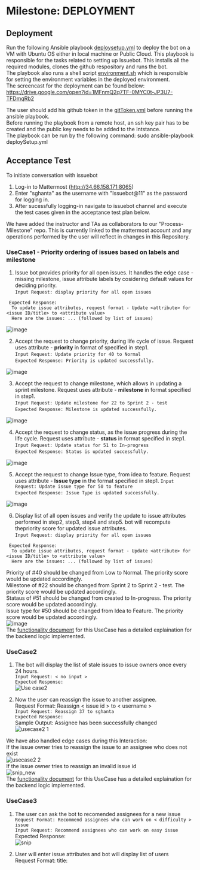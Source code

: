 # Milestone: DEPLOYMENT

## Deployment 
Run the following Ansible playbook [deploysetup.yml](https://github.com/shreyas-muralidhara/Mattarmost-Issue-Bot/blob/master/Deployment%20Scripts/deploySetup.yml) to deploy the bot on a VM with Ubuntu OS either in local machine or Public Cloud. 
This playbook is responsible for the tasks related to setting up Issuebot. This installs all the required modules, clones the github respository and runs the bot.  
The playbook also runs a shell script [environment.sh](https://github.com/shreyas-muralidhara/Mattarmost-Issue-Bot/blob/master/Deployment%20Scripts/environment.sh) which is responsible for setting the environment variables in the deployed environment.     
The screencast for the deployment can be found below:  
https://drive.google.com/open?id=1MFnmQ2q7TF-0MYC0t-JP3U7-TFDmqRb2  

The user should add his github token in the [gitToken.yml](https://github.com/shreyas-muralidhara/Mattarmost-Issue-Bot/blob/master/Deployment%20Scripts/gitToken.yml) before running the ansible playbook.  
Before running the playbook from a remote host, an ssh key pair has to be created and the public key needs to be added to the Intstance.  
The playbook can be run by the following command: sudo ansible-playbook deploySetup.yml 

## Acceptance Test 
 To initiate conversation with issuebot
1. Log-in to Mattermost (http://34.66.158.171:8065)
2. Enter "sghanta" as the username with "Issuebot@11" as the password for logging in.
3. After sucessfully logging-in navigate to issuebot channel and execute the test cases given in the acceptance test plan below.

We have added the instructor and TAs as collaborators to our "Process-Milestone" repo. This is currently linked to the mattermost account and any operations performed by the user will reflect in changes in this Repository.   

### UseCase1 - Priority ordering of issues based on labels and milestone
1. Issue bot provides priority for all open issues. It handles the edge case - missing milestone, issue attribute labels by cosidering default values for deciding priority.  
  `Input Request: display priority for all open issues`  
  ```
   Expected Response:   
    To update issue attributes, request format - Update <attribute> for <issue ID/title> to <attribute value> 
    Here are the issues: ... (followed by list of issues)
  ```
  ![image](https://media.github.ncsu.edu/user/14762/files/eb406e80-13b8-11ea-9ae0-21b9ceea4184)
  
  
2. Accept the request to change priority, during life cycle of issue. Request uses attribute - **priority** in format of specified in step1.  
   `Input Request: Update priority for 40 to Normal`  
   `Expected Response: Priority is updated successfully.`  
     
  ![image](https://media.github.ncsu.edu/user/14762/files/7bcb7e80-13ba-11ea-9c7b-9ca00fbe535d)
   
3. Accept the request to change milestone, which allows in updating a sprint milestone. Request uses attribute - **milestone** in format specified in step1.  
   `Input Request: Update milestone for 22 to Sprint 2 - test`  
   `Expected Response: Milestone is updated successfully.`  
     
  ![image](https://media.github.ncsu.edu/user/14762/files/2e87f500-142c-11ea-988f-e2c2359cf2c9)
  
4. Accept the request to change status, as the issue progress during the life cycle. Request uses attribute - **status** in format specified in step1.
   `Input Request: Update status for 51 to In-progress`  
   `Expected Response: Status is updated successfully.`
    
 ![image](https://media.github.ncsu.edu/user/14762/files/7c9df800-142e-11ea-88d1-eb1d7b96b81d)

5. Accept the request to change Issue type, from idea to feature. Request uses attribute - **Issue type** in the format specified in step1.
   `Input Request: Update issue type for 50 to feature`  
   `Expected Response: Issue Type is updated successfully.`
    
 ![image](https://media.github.ncsu.edu/user/14762/files/b02d5200-142f-11ea-9986-51056537a3cd)

6. Display list of all open issues and verify the update to issue attributes performed in step2, step3, step4 and step5. bot will recompute thepriority score for updated issue attributes.  
  `Input Request: display priority for all open issues`  
  ```
   Expected Response:   
    To update issue attributes, request format - Update <attribute> for <issue ID/title> to <attribute value> 
    Here are the issues: ... (followed by list of issues)
  ```  
  Priority of #40 should be changed from Low to Normal.  The priority score would be updated accordingly.  
  Milestone of #22 should be changed from Sprint 2 to Sprint 2 - test. The priority score would be updated accordingly.  
  Stataus of #51 should be changed from created to In-progress. The priority score would be updated accordingly.   
  Issue type for #50 should be changed from Idea to Feature. The priority score would be updated accordingly.  
  ![image](https://media.github.ncsu.edu/user/14762/files/bb35b180-1432-11ea-9dcc-e7fc47e3a674)  
The [functionality document](https://github.com/shreyas-muralidhara/Mattarmost-Issue-Bot/blob/master/Functional%20Specs%20-%20case1.md) for this UseCase has a detailed explaination for the backend logic implemented.

### UseCase2 
 1) The bot will display the list of stale issues to issue owners once every 24 hours.  
  `Input Request: < no input >`  
  `Expected Response:`     
  ![Use case2](https://media.github.ncsu.edu/user/11865/files/91297a00-1128-11ea-896e-fe0cb5583c71)    

 2) Now the user can reassign the issue to another assignee.  
   Request Format: Reassign < issue id > to < username >   
  `Input Request: Reassign 37 to sghanta`  
  `Expected Response: `  
  Sample Output: Assignee has been successfully changed  
  ![usecase2 1](https://media.github.ncsu.edu/user/11865/files/8c64c600-1128-11ea-95f2-3c6375643579)

  We have also handled edge cases during this Interaction:  
  If the issue owner tries to reassign the issue to an assignee who does not exist  
   ![usecase2 2](https://media.github.ncsu.edu/user/11865/files/91297a00-1128-11ea-904c-9973cff624b6)  
  If the issue owner tries to reassign an invalid issue id  
    ![snip_new](https://media.github.ncsu.edu/user/10687/files/4c188700-144b-11ea-9a41-3dbff03d6792)  
  The [functionality document](https://github.com/shreyas-muralidhara/Mattarmost-Issue-Bot/blob/master/UseCase2_functionality.md) for this UseCase has a detailed explaination for the backend logic implemented. 
  

### UseCase3
1) The user can ask the bot to recomended assignees for a new issue  
  `Request Format: Recommend assignees who can work on < difficulty > issue`  
  `Input Request: Recommend assignees who can work on easy issue`  
  Expected Response:  
  ![snip](https://media.github.ncsu.edu/user/10687/files/55542480-1448-11ea-9321-63c0761ed798)

2) User will enter issue attributes and bot will display list of users  
  Request Format: title: <Title of the Issue>  
                  body: < Body of the Issue >  
                  labels: <labels seperated by comma eg: label1, label2, label3>  
                  milestone: < milestone name >  
  `Expected Response:` 
 
  ![case3 2](https://media.github.ncsu.edu/user/11865/files/f74f0200-12cc-11ea-9776-eb9ddb4a2e9b) 

3) User can assign this issue to his team member  
  Request Format: assign issue to < username >  
  `Input Request: assign issue to schippa `  
  `Expected Response:`   
  ![case3 3](https://media.github.ncsu.edu/user/11865/files/5cefbe00-12ce-11ea-9bad-6fed3441b8cc)

We have also handled alternate flow:  
Issue can be created even if it does not have label and body  
![case3 4](https://media.github.ncsu.edu/user/11865/files/48f88c00-12cf-11ea-92d2-ccb3d5841617)  

The [functionality document](https://github.com/shreyas-muralidhara/Mattarmost-Issue-Bot/blob/master/UseCase3_functionality.md) for this UseCase has a detailed explaination for the backend logic implemented.  

# Exploratory Testing and Code Inspection
The implementation of all use-cases in IssueBot can be inspected as below:

1.	[index.js](https://github.com/shreyas-muralidhara/Mattarmost-Issue-Bot/blob/master/IssueBot/index.js)  
index.js is the core module of the IssueBot. It helps facilitate communication among the other components of the bot. It imports other use case modules.

2.	[github.js](https://github.com/shreyas-muralidhara/Mattarmost-Issue-Bot/blob/master/IssueBot/github.js)  
github.js has all the functions used for making git API calls. 

3.	[case1.js](https://github.com/shreyas-muralidhara/Mattarmost-Issue-Bot/blob/master/IssueBot/case1.js)  
It contains the logic for Use Case 1.

4.	[case2.js](https://github.com/shreyas-muralidhara/Mattarmost-Issue-Bot/blob/master/IssueBot/case2.js)  
It contains the logic for Use Case 2.

5.	[case3.js](https://github.com/shreyas-muralidhara/Mattarmost-Issue-Bot/blob/master/IssueBot/case3.js)  
It contains the logic for Use Case 3.

# Bonus: Continuous Integration (CI) Server

We created a jenkins server that runs a build job for our bot, including running our integration tests. CI is run on a hosted VM. Our CI works based on a build running from a triggered commit, and also shows build logs of integration tests. We are using poll SCM from Jenkins that polls from our github repo every 2mins for an update. It creates a build on update and lets us know whether the build was a success or failure.

Steps to login to the Jenkins Server:  
1. Enter URL http://34.69.92.186:8080 in the browser.
2. Enter username as admin and password as admin

The link to screencast for Jenkins can be found below:
https://drive.google.com/file/d/1JmSN1qUYNYDEbk4f10J1BMQ4uor4M5R5/view

